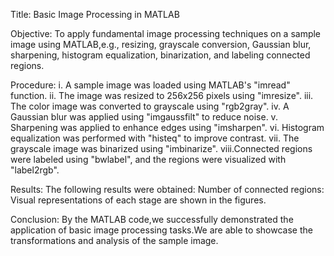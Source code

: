Title: Basic Image Processing in MATLAB

Objective:
To apply fundamental image processing techniques on a sample image using MATLAB,e.g., resizing, grayscale conversion, Gaussian blur, sharpening, histogram equalization, binarization, and labeling connected regions.

Procedure:
i.   A sample image was loaded using MATLAB's "imread" function.
ii.  The image was resized to 256x256 pixels using "imresize".
iii. The color image was converted to grayscale using "rgb2gray".
iv.  A Gaussian blur was applied using "imgaussfilt" to reduce noise.
v.   Sharpening was applied to enhance edges using "imsharpen".
vi.  Histogram equalization was performed with "histeq" to improve contrast.
vii. The grayscale image was binarized using "imbinarize".
viii.Connected regions were labeled using "bwlabel", and the regions were visualized with "label2rgb".

Results:
The following results were obtained:
Number of connected regions: 
Visual representations of each stage are shown in the figures.

Conclusion:
By the MATLAB code,we successfully demonstrated the application of basic image processing tasks.We are able to showcase the transformations and analysis of the sample image.

